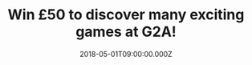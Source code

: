 ---
campaign-uuid: "c-98b8e5c7-7516-4788-8f48-1d65a38a1350"
type: "Preview"
category: "Entertainment"
date: "2018-05-01T09:00:00.000Z"
end-date: "2018-06-01T23:59:00.000Z"
disable-form: false
is_promoted: false
has_entry_page: true
title: "Win £50 to discover many exciting games at G2A!"
competition-description: "<p>Calling all gamers out there! We have great news for\
  \ you! We’re giving away a £50 voucher for you to spend at the fastest growing digital\
  \ gaming marketplace in the world: G2A!</p> \r\n<p>Liking what you hear? Click below\
  \ to get involved!</p>"
hero-header: "Win £50 to discover many exciting games at G2A!"
terms-confirmation: "N/A"
banner-img: "https://assets.expresslyapp.com/asset-b972241f-1f30-4471-8e71-a252abbf335c.jpg"
logo-left-href: "http://g2a.com"
logo-left-image: "https://assets.expresslyapp.com/asset-2c869b3a-c212-4099-9a95-887e898331e2.jpg"
logo-left-title: "G2A"
bg-image-hero: "https://assets.expresslyapp.com/asset-e9eb477f-b7ef-4e95-8812-2217bc176fee.png"
bg-image-first: "https://assets.expresslyapp.com/asset-55bf271b-e937-4346-b06b-dd66393f8090.jpg"
bg-image-second: "https://assets.expresslyapp.com/asset-05768a75-4217-42ac-b1fa-041a846ffe0b.jpg"
section1-content: "<p>At G2A they want to reinvent the simplicity of global trade.\
  \ That’s why they  have become the fastest growing digital gaming marketplace in\
  \ the world with more than 16 million happy users.</p> \r\n<p>Digital gaming products\
  \ are making G2A the highest site in the gaming industry spreading rapidly across\
  \ the globe!</p>\r\n<p>This go-to marketplace is the best site to buy thousands\
  \ of products at attractive prices!</p>"
section2-content: "<p>Leader of the Region in Financial Services, Best Deal of the\
  \ year 2017, Company of the year, Innovation in Costumer Experience, Innovative\
  \ Cross Cultural Trainingfor Gamers, Cross Cultural Customer Experience,G2A Land\
  \ Oculus Virtual Reality are some of its numerous awards</p>\r\n<p>If you’re looking\
  \ forward to join the G2A community, now thanks to NME AAA you can, because we are\
  \ giving YOU the chance to win £100 to spend at G2A!</p>\r\n<p>Enter the form below\
  \ and you could discover and enjoy tons of games at G2A!</p>"
entry-title: "Win £50 to discover many exciting games at G2A!"
entry-content: "<p>Enter the draw to win a £50 to discover many exciting games at\
  \ G2A and enjoy your favourite games by completing the form below before 23.59pm\
  \ on 01/07/2018.</p>"
has-winner: false
prize-description: "£50 to discover many exciting games at G2A."
special-conditions: "Multiple entries are allowed up to one every 24 hours."
---
